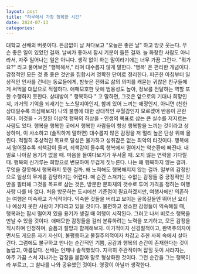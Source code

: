 ```yaml
---
layout: post
title: "하루에서 가장 행복한 시간"
date: 2024-07-13
categories: 
---
```


대학교 선배의 버릇이다. 뜬금없이 날 쳐다보고 "오늘은 좋은 날" 하고 방긋 웃는다. 무슨 좋은 일이 있었던 걸까. 날씨가 좋아서 잠시 기분이 들뜬 걸까. 늘 화창한 사람도 아니라서, 자주 일어나는 일은 아니다. 생각 없이 하는 말이라기에는 너무 가끔 그런다. "뭐가요?" 라고 물어보면 "행복해서," 라며 대수롭지 않게 말한다.
'행복' 은 편리한 개념이다. 감정적인 모든 것 중 좋은 것만을 집합시켜 명확한 단어로 정리한다. 피곤한 아침부터 일상적인 인사를 건네는 동료들에게, 밤늦은 전화로 삶의 의미를 캐묻는 귀찮은 친구들에게 써먹을 대답으로 적절하다.
애매모호한 탓에 범용성도 높아, 정보를 전달하는 역할 또한 수행하지 못한다. 상대방이 " 행복하다 " 고 말하면, 그것은 앞으로의 기대나 희망인지, 과거의 기억을 되새기는 노스탈지아인지, 함께 있어 느끼는 애정인지, 아니면 (친한 상대일수록 의심해보자) 나의 불행에 대한 상대적인 우월감인지 모르겠어 반응이 곤란하다.
이것을 - 거짓된 이상적 행복의 허상을 - 인생의 목표로 삼는 큰 실수를 저지르는 사람도 있다. 행복을 행복한 곳에서 행복한 사람들이 항상 행복함을 느끼는 것이라고 상상하며, 이 사소하고 (솔직하게 말하면) 대수롭지 않은 감정을 저 멀리 높은 단상 위에 올린다. 적절히 추상적인 목표로 달성은 불가하고 성취감은 없는 최악의 타깃이다. 행복에서 멀어질수록 죄책감이 들며, 죄책감이 들수록 행복에서 멀어지는 악순환에 빠진다. 내일로 나아갈 용기가 없을 때. 마음을 들여다보기가 무서울 때. 오지 않는 연락을 기다릴 때. 행복의 신기루는 희망으로 변모하여 무겁게 짓누른다. 나는 왜 행복하지 않는 걸까. 무엇을 잘못해서 행복하지 못한 걸까. 왜 노력해도 행복해지지 않는 걸까.
일부의 감정만으로 일상의 무게를 감당하기는 어렵다. 매 순간 스쳐가는 수없는 감정들 중 긍정적인 것만을 필터해 그것을 목표로 삼는 것은, 방문한 문화재의 갯수로 투어 가격을 정하는 여행사랑 다를 바 없다. 처음 방문하는 도시에선 기준점이 필요하겠지만, 여행사에만 의존하는 여행은 미숙하고 가식적이다. 익숙한 것들을 버리고 보이는 골목길들엔 뛰어난 요리나 예상치 못한 사람이 기다리고 있을 것이다. 불편하고 생소한 감정들이 익숙해질 때, 행복과는 잠시 떨어져 있을 용기가 생길 때 여행이 시작된다.
그러고 나서 비로소 행복을 만날 수 있을 것이다. 애매모한 감정들을 걸러 분류하려는 노력을 포기하고, 모든 감정을 직시하며 인정하며, 슬픔과 절망과 함께해보자. 이기적이자 신경질적이고, 완벽주의자이면서도 게으른 자기 자신이, 불평등하고 물질주의적이자 차갑고 추한 사회 속에서 살아간다. 그럼에도 불구하고 만나는 순간적인 기쁨, 공감과 행복의 순간이 존재한다는 것이 놀랍고, 아름답다.
선배는 언제나 솔직했었다. 지극히 주관적이며 잡힐 듯이 사라지는, 아주 가끔 스쳐 지나가는 감정을 붙잡아 말로 형상화한 것이다. 그런 순간을 그는 행복이라 부르고, 그 찰나를 나와 공유했던 것이다. 영광이 아닐까 생각한다.
